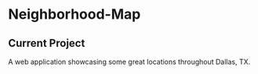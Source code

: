 # Neighborhood-Map

## Current Project
A web application showcasing some great locations throughout Dallas, TX. 
